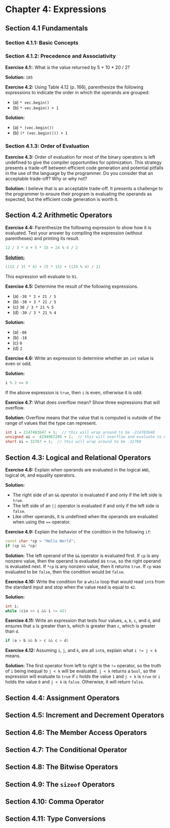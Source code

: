 # Chapter 4: Expressions

## Section 4.1 Fundamentals

### Section 4.1.1: Basic Concepts

### Section 4.1.2: Precedence and Associativity

**Exercise 4.1:**: What is the value returned by 5 + 10 * 20 / 2?

**Solution:** `105`

**Exercise 4.2:** Using Table 4.12 (p. 166), parenthesize the following expressions to indicate the order in which the operands are grouped:

* (a) `* vec.begin()`
* (b) `* vec.begin() + 1`

**Solution:**

* (a) `* (vec.begin())`
* (b) `(* (vec.begin())) + 1`

### Section 4.1.3: Order of Evaluation

**Exercise 4.3:** Order of evaluation for most of the binary operators is left undefined to give the compiler opportunities for optimization. This strategy presents a trade-off between efficient code generation and potential pitfalls in the use of the language by the programmer. Do you consider that an acceptable trade-off? Why or why not?

**Solution:** I believe that is an acceptable trade-off. It presents a challenge to the programmer to ensure their program is evaluating the operands as expected, but the efficient code generation is worth it.

## Section 4.2 Arithmetic Operators

**Exercise 4.4:** Parenthesize the folllowing expression to show how it is evaluated. Test your answer by compiling the expression (without parentheses) and printing its result.

```cpp
12 / 3 * 4 + 5 * 15 + 24 % 4 / 2
```

[**Solution:**](src/ex4_4.cpp) 

```cpp
((12 / 3) * 4) + (5 * 15) + ((24 % 4) / 2)
```

This expression will evaluate to `91`.

**Exercise 4.5:** Determine the result of the following expressions.

* (a) `-30 * 3 + 21 / 5`
* (b) `-30 + 3 * 21 / 5`
* (c) `30 / 3 * 21 % 5`
* (d) `-30 / 3 * 21 % 4`

**Solution:**

* (a) `-86`
* (b) `-18`
* (c) `0`
* (d) `2`

**Exercise 4.6:** Write an expression to determine whether an `int` value is even or odd.

**Solution:**

```cpp
i % 2 == 0
```

If the above expression is `true`, then `i` is even, otherwise it is odd.

**Exercise 4.7:** What does overflow mean? Show three expressions that will overflow.

**Solution:** Overflow means that the value that is computed is outside of the range of values that the type can represent.

```cpp
int i = 2147483647 + 1;  // this will wrap around to be -214783648
unsigned ui =  4294967295 + 1;  // this will overflow and evaluate to 0
short si = 32767 + 1;  // this will wrap around to be -32768
```

## Section 4.3: Logical and Relational Operators

**Exercise 4.8:** Explain when operands are evaluated in the logical `AND`, logical `OR`, and equality operators.

**Solution:**

* The right side of an `&&` operator is evaluated if and only if the left side is `true`.
* The left side of an `||` operator is evaluated if and only if the left side is `false`.
* Like other operands, it is undefined when the operands are evaluated when using the `==` operator.

**Exercise 4.9:** Explain the behavior of the condition in the following `if`:

```cpp
const char *cp = "Hello World";
if (cp && *cp)
```

**Solution:** The left operand of the `&&` operator is evaluated first. If `cp` is any nonzero value, then the operand is evaluated as `true`, so the right operand is evaluated next. If `*cp` is any nonzero value, then it returns `true`. If `cp` was evaluated to be `false`, then the condition would be `false`.

**Exercise 4.10:** Write the condition for a `while` loop that would read `int`s from the standard input and stop when the value read is equal to `42`.

**Solution:**

```cpp
int i;
while (cin >> i && i != 42)
```

**Exercise 4.11:** Write an expression that tests four values, `a`, `b`, `c`, and `d`, and ensures that `a` is greater than `b`, which is greater than `c`, which is greater than `d`.

```cpp
if (a > b && b > c && c > d)
```

**Exercise 4.12:** Assuming `i`, `j`, and `k`, are all `int`s, explain what `i != j < k` means.

**Solution:** The first operator from left to right is the `!=` operator, so the truth of `i` being inequal to `j < k` will be evaluated. `j < k` returns a `bool`, so the expression will evaluate to `true` if `i` holds the value `1` and `j < k` is `true` or `i` holds the value `0` and `j < k` is `false`. Otherwise, it will return `false`.

## Section 4.4: Assignment Operators

## Section 4.5: Increment and Decrement Operators

## Section 4.6: The Member Access Operators

## Section 4.7: The Conditional Operator

## Section 4.8: The Bitwise Operators

## Section 4.9: The `sizeof` Operators

## Section 4.10: Comma Operator

## Section 4.11: Type Conversions
